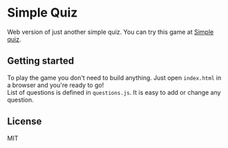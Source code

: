 Simple Quiz
=========================

Web version of just another simple quiz. You can try this game at 
[Simple quiz](http://www.marinasovic.com/simplequiz/).



Getting started
---------------

To play the game you don't need to build anything. Just open `index.html` in a browser and you're ready to go!  
List of questions is defined in `questions.js`. It is easy to add or change any question.


License
-------

MIT